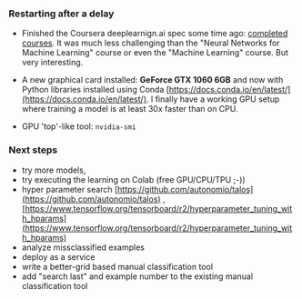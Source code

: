 ### Restarting after a delay

 * Finished the Coursera deeplearnign.ai spec some time ago: [completed courses](https://www.coursera.org/?skipBrowseRedirect=true&skipRecommendationsRedirect=true&tab=completed).
 It was much less challenging than the "Neural Networks for Machine Learning" course or even the "Machine Learning" course. But very interesting.

 * A new graphical card installed: **GeForce GTX 1060 6GB** and now with Python libraries installed using Conda [https://docs.conda.io/en/latest/](https://docs.conda.io/en/latest/).
 I finally have a working GPU setup where training a model is at least 30x faster than on CPU.
 
 * GPU 'top'-like tool: `nvidia-smi`
 
 
 
 

### Next steps

 - try more models,
 - try executing the learning on Colab (free GPU/CPU/TPU ;-))
 - hyper parameter search [https://github.com/autonomio/talos](https://github.com/autonomio/talos) , [https://www.tensorflow.org/tensorboard/r2/hyperparameter_tuning_with_hparams](https://www.tensorflow.org/tensorboard/r2/hyperparameter_tuning_with_hparams)
 - analyze missclassified examples
 - deploy as a service
 - write a better-grid based manual classification tool
 - add "search last" and example number to the existing manual classification tool
